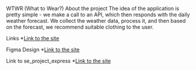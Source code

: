 WTWR (What to Wear?)
About the project
The idea of the application is pretty simple - we make a call to an API, which then responds with the daily weather forecast. We collect the weather data, process it, and then based on the forecast, we recommend suitable clothing to the user.

Links
*[Link to the site](https://taejook.github.io/se_project_react/)

Figma Design
*[Link to the site](https://www.figma.com/design/bfVOvqlLmoKZ5lpro8WWBe/Sprint-14_-WTWR?node-id=1-345&t=aZ95FMFFlagCIwQZ-0)

Link to se_project_express
*[Link to the site](https://github.com/taejook/se_project_express)